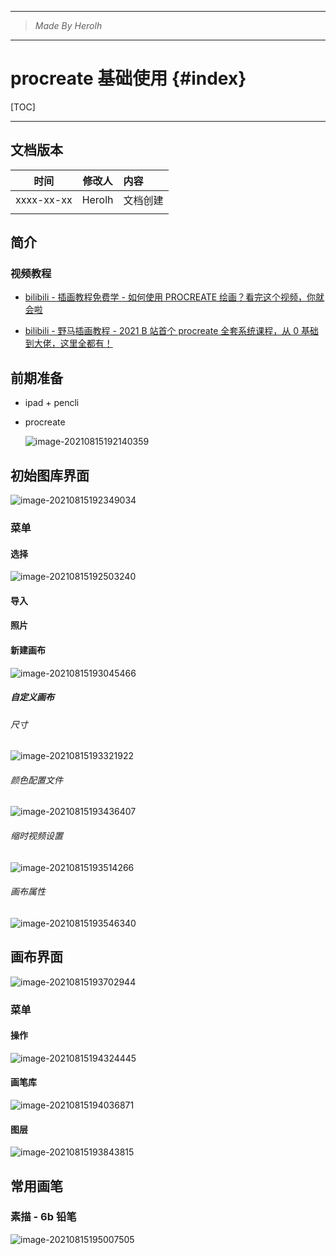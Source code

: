 ----------------------------------------------
> *Made By Herolh*
----------------------------------------------

# procreate  基础使用 {#index}

[TOC]



 







--------------------------------------------

## 文档版本

|    时间    | 修改人 | 内容     |
| :--------: | :----: | :------- |
| xxxx-xx-xx | Herolh | 文档创建 |
|            |        |          |



## 简介

### 视频教程

- [bilibili - 插画教程免费学 - 如何使用 PROCREATE 绘画？看完这个视频，你就会啦](https://www.bilibili.com/video/BV1LA411P7pJ)

- [bilibili - 野马插画教程 - 2021 B 站首个 procreate 全套系统课程，从 0 基础到大佬，这里全都有！](https://www.bilibili.com/video/BV1v44y127e5?p=2&spm_id_from=pageDriver)





## 前期准备

- ipad + pencli

- procreate

    ![image-20210815192140359](.assets/image-20210815192140359.png)





## 初始图库界面

![image-20210815192349034](.assets/image-20210815192349034.png)

### 菜单

#### 选择

![image-20210815192503240](.assets/image-20210815192503240.png)

#### 导入

#### 照片

#### 新建画布

![image-20210815193045466](.assets/image-20210815193045466.png)

##### 自定义画布

###### 尺寸

![image-20210815193321922](.assets/image-20210815193321922.png)



###### 颜色配置文件

![image-20210815193436407](.assets/image-20210815193436407.png)



###### 缩时视频设置

![image-20210815193514266](.assets/image-20210815193514266.png)



###### 画布属性

![image-20210815193546340](.assets/image-20210815193546340.png)





## 画布界面

![image-20210815193702944](.assets/image-20210815193702944.png)



### 菜单

#### 操作

![image-20210815194324445](.assets/image-20210815194324445.png)



#### 画笔库

![image-20210815194036871](.assets/image-20210815194036871.png)



#### 图层

![image-20210815193843815](.assets/image-20210815193843815.png)





## 常用画笔

### 素描 - 6b 铅笔

![image-20210815195007505](.assets/image-20210815195007505.png)















